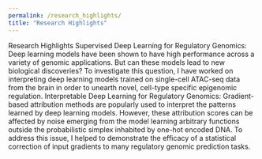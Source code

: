 ```yaml
---
permalink: /research_highlights/
title: "Research Highlights"
---
```

Research Highlights
Supervised Deep Learning for Regulatory Genomics: Deep learning models have been shown to have high performance across a variety of genomic applications. But can these models lead to new biological discoveries? To investigate this question, I have worked on interpreting deep learning models trained on single-cell ATAC-seq data from the brain in order to unearth novel, cell-type specific epigenomic regulation.
Interpretable Deep Learning for Regulatory Genomics: Gradient-based attribution methods are popularly used to interpret the patterns learned by deep learning models. However, these attribution scores can be affected by noise emerging from the model learning arbitrary functions outside the probabilistic simplex inhabited by one-hot encoded DNA. To address this issue, I helped to demonstrate the efficacy of a statistical correction of input gradients to many regulatory genomic prediction tasks. 
